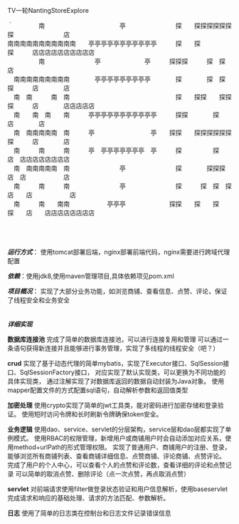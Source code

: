 TV一轮NantingStoreExplore

｀　　　　南　　　　　　　　　　　　亭　　　　　　　　探　　探探探探探探探　　　　　　　　店<br>
南南南南南南南南南南南　　亭亭亭亭亭亭亭亭亭亭亭　　　探　　探　　　　　探　　　店店店店店店店店店店<br>
　　　　　南　　　　　　　　亭　　　　　　　亭　　　探探探　　　探　探　　　　　店<br>
　南南南南南南南南南　　　　亭亭亭亭亭亭亭亭亭　　　　探　　　　探　探　探　　　店　　　　店<br>
　南　南　　　南　南　　　　　　　　　　　　　　　　　探　　探探　　探探探　　　店　　　　店店店店店<br>
　南　　南　南　　南　　　亭亭亭亭亭亭亭亭亭亭亭　　　探探　　　　探　　　　　　店　　　　店<br>
　南　南南南南南　南　　　亭　　　　　　　　　亭　　探探　　探探探探探探探　　　店　　　　店<br>
　南　　　南　　　南　　　亭　亭亭亭亭亭亭亭　亭　　　探　　　　　探　　　　　　店　店店店店店店店店<br>
　南　南南南南南　南　　　　　　　　亭　　　　　　　　探　　　　探探探　　　　　店　店　　　　　　店<br>
　南　　　南　　　南　　　　　　　　亭　　　　　　　　探　　　探　探　探　　　店　　店　　　　　　店<br>
　南　　　南　　南南　　　　　　亭亭亭　　　　　　　探探　　探　　探　　探　　店　　店店店店店店店店<br>
<br><br><br><br>
***运行方式***：
使用tomcat部署后端，nginx部署前端代码，nginx需要进行跨域代理配置

***依赖***：使用jdk8,使用maven管理项目,具体依赖项见pom.xml

***项目概况***：
实现了大部分业务功能，如浏览商铺、查看信息、点赞、评论，保证了线程安全和业务安全
<br><br><br>
***详细实现***

**数据库连接池**
完成了简单的数据库连接池，可以进行连接复用和管理
可以通过一条语句获得新连接并且能够进行事务管理，实现了多线程的线程安全（吧？）

**crud**
实现了基于动态代理的简单mybatis，实现了Executor接口、SqlSession接口、SqlSessionFactory接口，
对应实现了默认实现类，可以更换为不同功能的具体实现类，
通过注解实现了对数据库返回的数据自动封装为Java对象。
使用mapper配置文件的方式配置sql语句，自动解析参数和返回值类型

**加密处理**
使用crypto实现了简单的jwt工具类，能对密码进行加密存储和登录验证。
使用短时访问令牌和长时刷新令牌确保token安全。

**业务逻辑**
使用dao、service、servlet的分层架构，service层和dao层都实现了单例模式。
使用RBAC的权限管理，新增用户或商铺用户时会自动添加对应关系，使用method+urlPath的形式管理权限。
实现了普通用户、商铺用户的注册、登录，能够浏览所有商铺列表、查看商铺详细信息、点赞商铺、评论商铺、点赞评论。
完成了用户的个人中心，可以查看个人的点赞和评论数，查看详细的评论和点赞记录
可以简单的取消点赞、删除评论（点一次点赞，再点取消点赞）

**servlet**
对前端请求使用filter做登录状态验证和用户信息解析，使用baseservlet完成请求和响应的基础处理、请求的方法匹配、参数解析。

**日志**
使用了简单的日志类在控制台和日志文件记录错误信息
